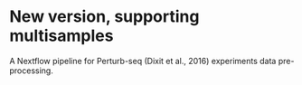 # New version, supporting multisamples

A Nextflow pipeline for Perturb-seq (Dixit et al., 2016) experiments data pre-processing.
